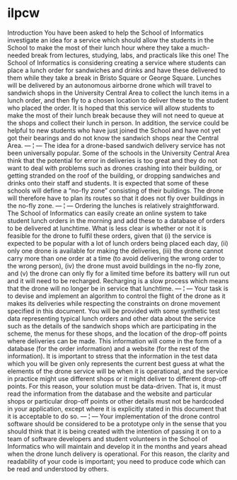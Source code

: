 # ilpcw

Introduction
You have been asked to help the School of Informatics investigate an idea for a service which should allow
the students in the School to make the most of their lunch hour where they take a much-needed break from
lectures, studying, labs, and practicals like this one! The School of Informatics is considering creating a
service where students can place a lunch order for sandwiches and drinks and have these delivered to them
while they take a break in Bristo Square or George Square. Lunches will be delivered by an autonomous
airborne drone which will travel to sandwich shops in the University Central Area to collect the lunch items
in a lunch order, and then fly to a chosen location to deliver these to the student who placed the order. It is
hoped that this service will allow students to make the most of their lunch break because they will not need
to queue at the shops and collect their lunch in person. In addition, the service could be helpful to new
students who have just joined the School and have not yet got their bearings and do not know the sandwich
shops near the Central Area.
— ¦ —
The idea for a drone-based sandwich delivery service has not been universally popular. Some of the schools
in the University Central Area think that the potential for error in deliveries is too great and they do not
want to deal with problems such as drones crashing into their building, or getting stranded on the roof of
the building, or dropping sandwiches and drinks onto their staff and students. It is expected that some of
these schools will define a “no-fly zone” consisting of their buildings. The drone will therefore have to plan
its routes so that it does not fly over buildings in the no-fly zone.
— ¦ —
Ordering the lunches is relatively straightforward. The School of Informatics can easily create an online
system to take student lunch orders in the morning and add these to a database of orders to be delivered at
lunchtime. What is less clear is whether or not it is feasible for the drone to fulfil these orders, given that (i)
the service is expected to be popular with a lot of lunch orders being placed each day, (ii) only one drone
is available for making the deliveries, (iii) the drone cannot carry more than one order at a time (to avoid
delivering the wrong order to the wrong person), (iv) the drone must avoid buildings in the no-fly zone, and
(v) the drone can only fly for a limited time before its battery will run out and it will need to be recharged.
Recharging is a slow process which means that the drone will no longer be in service that lunchtime.
— ¦ —
Your task is to devise and implement an algorithm to control the flight of the drone as it makes its deliveries
while respecting the constraints on drone movement specified in this document. You will be provided with
some synthetic test data representing typical lunch orders and other data about the service such as the
details of the sandwich shops which are participating in the scheme, the menus for these shops, and the
location of the drop-off points where deliveries can be made. This information will come in the form of
a database (for the order information) and a website (for the rest of the information). It is important to
stress that the information in the test data which you will be given only represents the current best guess
at what the elements of the drone service will be when it is operational, and the service in practice might
use different shops or it might deliver to different drop-off points. For this reason, your solution must be
data-driven. That is, it must read the information from the database and the website and particular shops
or particular drop-off points or other details must not be hardcoded in your application, except where it is
explicitly stated in this document that it is acceptable to do so.
— ¦ —
Your implementation of the drone control software should be considered to be a prototype only in the sense
that you should think that it is being created with the intention of passing it on to a team of software developers and student volunteers in the School of Informatics who will maintain and develop it in the months
and years ahead when the drone lunch delivery is operational. For this reason, the clarity and readability of
your code is important; you need to produce code which can be read and understood by others.

